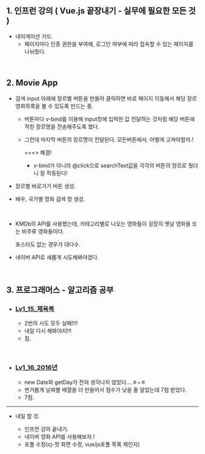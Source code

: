 <h2>1. 인프런 강의 ( Vue.js 끝장내기 - 실무에 필요한 모든 것 ) </h2>

- 네이게이션 가드.
  - 페이지마다 인증 권한을 부여해, 로그인 여부에 따라 접속할 수 있는 페이지를 나눠줬다.

<br/>

<h2>2. Movie App</h2>

- 검색 input 아래에 장르별 버튼을 만들어 클릭하면 바로 페이지 이동해서 해당 장르 영화목록을 볼 수 있도록 만드는 중.
  - 버튼마다 v-bind를 이용해 input창에 입력한 값 전달하는 것처럼 해당 버튼에 적힌 장르명을 전송해주도록 했다.
  - 그런데 마지막 버튼의 장르명이 전달된다. 모든버튼에서. 어떻게 고쳐야할까.!
  
     ===> 해결!
    - v-bind가 아니라 @click으로 searchText값을 각각의 버튼의 장르로 줬더니 잘 작동된다!
    
- 장르별 바로가기 버튼 생성.
- 배우, 국가별 영화 검색 창 생성.

<br/>

- KMDb의 API를 사용했는데, 카테고리별로 나오는 영화들이 굉장히 옛날 영화들 또는 비주류 영화들이다. 

   포스터도 없는 경우가 대다수.
- 네이버 API로 새롭게 시도해봐야겠다.


<br/>

<h2>3. 프로그래머스 - 알고리즘 공부</h2>

- <h3><a href="https://github.com/EunJaePark/algorithm/blob/master/Lv1_15_%EC%B2%B4%EC%9C%A1%EB%B3%B5.html">Lv1_15_체육복</a></h3>
  
  - 2번의 시도 모두 실패!!!!
  - 내일 다시 해봐야지!!!
  - 점.
  
<br/>

- <h3><a href="https://github.com/EunJaePark/algorithm/blob/master/Lv1_16_2016%EB%85%84.html">Lv1_16_2016년</a></h3>
  
  - new Date와 getDay가 전혀 생각나지 않았다....ㅎ~ㅎ
  - 번거롭게 날짜별 배열을 더 만들어서 점수가 낮을 줄 알았는데 7점 받았다. 
  - 7점.
     
<hr/>

- 내일 할 것.

  - 인프런 강의 끝내기.
  - 네이버 영화 API를 사용해보자.!
  - 포폴 수정(cj-첫 화면 수정, vue/js포폴 목록 체인지)

